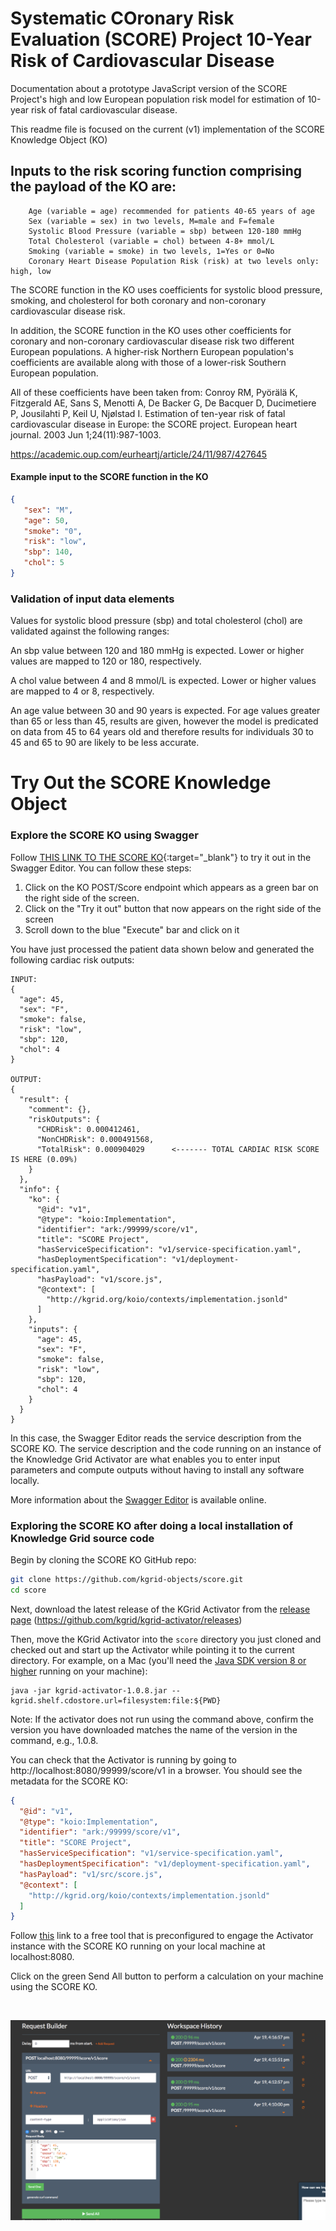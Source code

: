 <!--https://demo.kgrid.org/score/
Intended Use: Constraints (input/ouput format), what is the model, how can I see it in use
KGrid Personas: Integrator, Provider, Researcher-as-user 
-->

# Systematic COronary Risk Evaluation (SCORE) Project 10-Year Risk of Cardiovascular Disease
Documentation about a prototype JavaScript version of the SCORE Project's high and low European population risk model for estimation of 10-year risk of fatal cardiovascular disease.

This readme file is focused on the current (v1) implementation of the SCORE Knowledge Object (KO)

## Inputs to the risk scoring function comprising the payload of the KO are:
       
        Age (variable = age) recommended for patients 40-65 years of age
        Sex (variable = sex) in two levels, M=male and F=female
        Systolic Blood Pressure (variable = sbp) between 120-180 mmHg
        Total Cholesterol (variable = chol) between 4-8+ mmol/L
        Smoking (variable = smoke) in two levels, 1=Yes or 0=No
        Coronary Heart Disease Population Risk (risk) at two levels only: high, low 
        
The SCORE function in the KO uses coefficients for systolic blood pressure, smoking, and cholesterol for both coronary and non-coronary cardiovascular disease risk.
                
In addition, the SCORE function in the KO uses other coefficients for coronary and non-coronary cardiovascular disease risk two different European populations. A higher-risk Northern European population's coefficients are available along with those of a lower-risk Southern European population. 

All of these coefficients have been taken from:
Conroy RM, Pyörälä K, Fitzgerald AE, Sans S, Menotti A, De Backer G, De Bacquer D, Ducimetiere P, Jousilahti P, Keil U, Njølstad I. Estimation of ten-year risk of fatal cardiovascular disease in Europe: the SCORE project. European heart journal. 2003 Jun 1;24(11):987-1003.

https://academic.oup.com/eurheartj/article/24/11/987/427645

#### Example input to the SCORE function in the KO

```json
{
   "sex": "M", 
   "age": 50,
   "smoke": "0", 
   "risk": "low", 
   "sbp": 140, 
   "chol": 5 
}
```
        
### Validation of input data elements
Values for systolic blood pressure (sbp) and total cholesterol (chol) are validated against the following ranges:

An sbp value between 120 and 180 mmHg is expected. Lower or higher values are mapped to 120 or 180, respectively. 

A chol value between 4 and 8 mmol/L is expected.  Lower or higher values are mapped to 4 or 8, respectively. 

An age value between 30 and 90 years is expected. For age values greater than 65 or less than 45, results are given, however the model is predicated on data from 45 to 64 years old and therefore results for individuals 30 to 45 and 65 to 90 are likely to be less accurate.  

# Try Out the SCORE Knowledge Object

### Explore the SCORE KO using Swagger

Follow [THIS LINK TO THE SCORE KO](https://editor.swagger.io/?url=https://activator.kgrid.org/99999/score/v1/service-specification.yaml){:target="_blank"} to try it out in the Swagger Editor. You can follow these steps:

1. Click on the KO POST/Score endpoint which appears as a green bar on the right side of the screen.
2. Click on the "Try it out" button that now appears on the right side of the screen
3. Scroll down to the blue "Execute" bar and click on it

You have just processed the patient data shown below and generated the following cardiac risk outputs:

```
INPUT:
{
  "age": 45,
  "sex": "F",
  "smoke": false,
  "risk": "low",
  "sbp": 120,
  "chol": 4
}

OUTPUT:
{
  "result": {
    "comment": {},
    "riskOutputs": {
      "CHDRisk": 0.000412461,
      "NonCHDRisk": 0.000491568,
      "TotalRisk": 0.000904029      <------- TOTAL CARDIAC RISK SCORE IS HERE (0.09%)
    }
  },
  "info": {
    "ko": {
      "@id": "v1",
      "@type": "koio:Implementation",
      "identifier": "ark:/99999/score/v1",
      "title": "SCORE Project",
      "hasServiceSpecification": "v1/service-specification.yaml",
      "hasDeploymentSpecification": "v1/deployment-specification.yaml",
      "hasPayload": "v1/score.js",
      "@context": [
        "http://kgrid.org/koio/contexts/implementation.jsonld"
      ]
    },
    "inputs": {
      "age": 45,
      "sex": "F",
      "smoke": false,
      "risk": "low",
      "sbp": 120,
      "chol": 4
    }
  }
}
```

In this case, the Swagger Editor reads the service description from the SCORE KO. The service description and the code running on an instance of the Knowledge Grid Activator are what enables you to enter input parameters and compute outputs without having to install any software locally. 

More information about the [Swagger Editor](https://swagger.io/tools/swagger-editor/) is available online.

### Exploring the SCORE KO after doing a local installation of Knowledge Grid source code

Begin by cloning the SCORE KO GitHub repo:

```bash
git clone https://github.com/kgrid-objects/score.git
cd score
```

Next, download the latest release of the KGrid Activator from the [release page](https://github.com/kgrid/kgrid-activator/releases) (https://github.com/kgrid/kgrid-activator/releases)

Then, move the KGrid Activator into the `score` directory you just cloned and checked out and start up the Activator while pointing it to the current directory. For example, on a Mac (you'll need the [Java SDK version 8 or higher](https://www.oracle.com/technetwork/java/javase/downloads/jdk8-downloads-2133151.html) running on your machine):

```
java -jar kgrid-activator-1.0.8.jar --kgrid.shelf.cdostore.url=filesystem:file:${PWD}
```
Note: If the activator does not run using the command above, confirm the version you have downloaded matches the name of the version in the command, e.g., 1.0.8.

You can check that the Activator is running by going to http://localhost:8080/99999/score/v1 in a browser. You should see the metadata for the SCORE KO:

```json
{
  "@id": "v1",
  "@type": "koio:Implementation",
  "identifier": "ark:/99999/score/v1",
  "title": "SCORE Project",
  "hasServiceSpecification": "v1/service-specification.yaml",
  "hasDeploymentSpecification": "v1/deployment-specification.yaml",
  "hasPayload": "v1/src/score.js",
  "@context": [
    "http://kgrid.org/koio/contexts/implementation.jsonld"
  ]
}
```

Follow [this](https://www.apirequest.io/5cba2a476c7cdd3c5844dd3b?at=eyJhcHAiOiI1Y2JhMmE0NzZjN2NkZDNjNTg0NGRkM2IiLCJhdWQiOiI2dVowbk9qZnJyOE5JajRyOEk2Tk51clN2RjdWWTJtTCIsInZlciI6IjEiLCJvcmciOiIwOjAiLCJwZXJtaXNzaW9ucyI6eyIwOjAiOnsic2NwIjoiY3JlYXRlOndvcmtzcGFjZXMgcmVhZDp3b3Jrc3BhY2VzIHVwZGF0ZTp3b3Jrc3BhY2VzIGRlbGV0ZTp3b3Jrc3BhY2VzIn19LCJleHAiOjE1NTgyMjQwMDAsImp0aSI6IjJmNTg1ZTMxLTYzYjEtNGY5MS05OWY4LWY2Y2NkOWE5MGNmZCJ9.jCDq5VKBnXvU1OWzhJvOH4PqXJnQK_Ux-sPP5V8OYPY) link to a free tool that is preconfigured to engage the Activator instance with the SCORE KO running on your local machine at localhost:8080.

Click on the green Send All button to perform a calculation on your machine using the SCORE KO.

&nbsp;
&nbsp;


![KO POST](resources/request.png?raw=true "Title")



